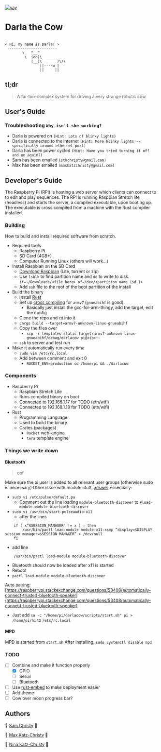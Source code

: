 [![yay](https://img.shields.io/badge/cow-moo-ffffff.svg)](http://www.orangefreesounds.com/wp-content/uploads/2016/09/Cow-mooing-loudly.mp3?_=1)

# Darla the Cow

```
_______________________
< Hi, my name is Darla! >
 -----------------------
        \   ^__^
         \  (oo)\_______
            (__)\       )\/\
                ||----w |
                ||     ||
```

## tl;dr
> A far-too-complex system for driving a very strange robotic cow.

## User's Guide

### Troubleshooting `Why isn't she working?`

- Darla is powered on `(Hint: Lots of blinky lights)`
- Darla is connected to the internet `(Hint: More blinky lights -- specifically around ethernet port)`
- Darla has been power cycled `(Hint: Have you tried turning it off and on again?)`
- Sam has been emailed `(stkchristy@gmail.com)`
- Max has been emailed `(maxkatzchristy@gmail.com)`

## Developer's Guide

The Raspberry Pi (RPI) is hosting a web server which clients can connect to to edit and play sequences. The RPI is running Raspbian Stretch lite (headless) and starts the server, a compiled executable, upon booting up. The executable is cross compiled from a machine with the Rust compiler installed.

### Building

How to build and install required software from scratch.

- Required tools
  - Raspberry Pi
  - SD Card (4GB+)
  - Computer Running Linux (others will work...)
- Install Raspbian on the SD Card
  - [Download Raspbian](https://www.raspberrypi.org/downloads/raspbian/) (Lite, torrent or zip)
  - Use `lsblk` to find partition name and `dd` to write to disk. `if=~/Downloads/<file here> of=/dev/<partition name (sd_)>`
  - Add `ssh` file to the root of the boot partition of the install
- Build the binary
  - Install [Rust](https://rustup.rs/)
  - Set up [cross compiling](https://github.com/japaric/rust-cross) for `armv7` (`gnueabihf` is good)
    - Basically just install the gcc-for-arm-thingy, add the target, edit the config
  - Clone the repo and `cd` into it
  - `cargo build --target=armv7-unknown-linux-gnueabihf`
  - Copy the files over
    - `scp -r templates static target/armv7-unknown-linux-gnueabihf/debug/darlacow pi@<ip>:~`
  - `ssh` to server and test run
- Make it automatically run every time
  - `sudo vim /etc/rc.local`
  - Add between comment and exit 0
    - `ROCKET_ENV=production cd /home/pi && ./darlacow`

### Components

- Raspberry Pi
  - Raspbian Stretch Lite
  - Runs compiled binary on boot
  - Connected to 192.168.1.17 for TODO (eth/wifi)
  - Connected to 192.168.1.18 for TODO (eth/wifi)
- Rust
  - Programming Language
  - Used to build the binary
  - Crates (packages)
    - `Rocket` web-engine
    - `tera` template engine

### Things we write down

#### Bluetooth
> oof

Make sure the pi user is added to all relevant user groups (otherwise sudo is necessary)
Other issue with module stuff, [answer](https://raspberrypi.stackexchange.com/questions/67617/bluetoothctl-fails-to-connect-to-any-device-failed-to-connect-org-bluez-erro)
Essentially:
- `sudo vi /etc/pulse/default.pa`
  - Comment out the line loading `module-bluetooth-discover` to `#load-module module-bluetooth-discover`
- `sudo vi /usr/bin/start-pulseaudio-x11`
  - after the lines 

```
    if [ x”$SESSION_MANAGER” != x ] ; then
        /usr/bin/pactl load-module module-x11-xsmp “display=$DISPLAY session_manager=$SESSION_MANAGER” > /dev/null
    fi
```

  - add line

```
    /usr/bin/pactl load-module module-bluetooth-discover
```

  - Bluetooth should now be loaded after x11 is started
  - Reboot
  - `pactl load-module module-bluetooth-discover`

Auto pairing:
[https://raspberrypi.stackexchange.com/questions/53408/automatically-connect-trusted-bluetooth-speaker](https://raspberrypi.stackexchange.com/questions/53408/automatically-connect-trusted-bluetooth-speaker)

- Just add `su -c "/home/pi/darlacow/scripts/start.sh" pi > /home/pi/hi` to `/etc/rc.local`

#### MPD

MPD is started from `start.sh`
After installing, `sudo systemctl disable mpd`

### TODO

- [ ] Combine and make it function properly
  - [x] GPIO
  - [ ] Serial
  - [ ] Bluetooth
- [ ] Use [rust-embed](https://github.com/pyros2097/rust-embed) to make deployment easier
- [ ] Add theme
- [ ] Cow over moon progress bar?

## Authors

👴 [Sam Christy](mailto:stkchristy@gmail.com) 👴

🤣 [Max Katz-Christy](mailto:maxkatzchristy@gmail.com) 🤣

🤔 [Nina Katz-Christy](mailto:ninakatzchristy@college.harvard.edu) 🤔
